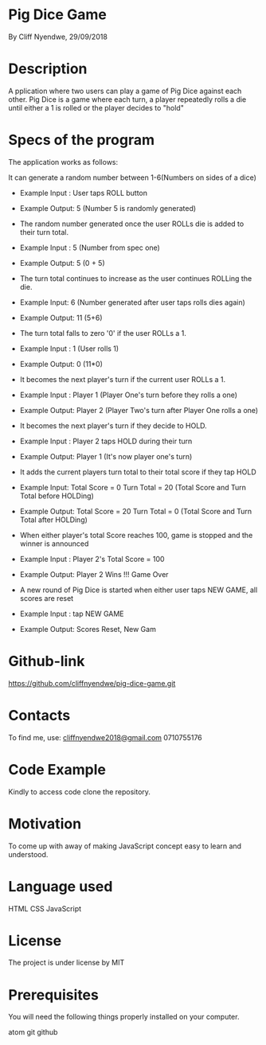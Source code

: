 # Pig Dice Game
By Cliff Nyendwe, 29/09/2018
# Description
A pplication where two users can play a game of Pig Dice against each other. Pig Dice is a game where each turn, a player repeatedly rolls a die until either a 1 is rolled or the player decides to "hold"
# Specs of the program
The application works as follows:

It can generate a random number between 1-6(Numbers on sides of a dice)

* Example Input : User taps ROLL button
* Example Output: 5 (Number 5 is randomly generated)
* The random number generated once the user ROLLs die is added to their turn total.

* Example Input : 5 (Number from spec one)
* Example Output: 5 (0 + 5)
* The turn total continues to increase as the user continues ROLLing the die.

* Example Input: 6 (Number generated after user taps rolls dies again)
* Example Output: 11 (5+6)
* The turn total falls to zero '0' if the user ROLLs a 1.

* Example Input : 1 (User rolls 1)
* Example Output: 0 (11*0)
* It becomes the next player's turn if the current user ROLLs a 1.

* Example Input : Player 1 (Player One's turn before they rolls a one)
* Example Output: Player 2 (Player Two's turn after Player One rolls a one)
* It becomes the next player's turn if they decide to HOLD.

* Example Input : Player 2 taps HOLD during their turn
* Example Output: Player 1 (It's now player one's turn)
* It adds the current players turn total to their total score if they tap HOLD

* Example Input: Total Score = 0 Turn Total = 20 (Total Score and Turn Total before HOLDing)
* Example Output: Total Score = 20 Turn Total = 0 (Total Score and Turn Total after HOLDing)
* When either player's total Score reaches 100, game is stopped and the winner is announced

* Example Input : Player 2's Total Score = 100
* Example Output: Player 2 Wins !!! Game Over
* A new round of Pig Dice is started when either user taps NEW GAME, all scores are reset

* Example Input : tap NEW GAME
* Example Output: Scores Reset, New Gam

# Github-link
https://github.com/cliffnyendwe/pig-dice-game.git

# Contacts
To find me, use: cliffnyendwe2018@gmail.com 0710755176

# Code Example
Kindly to access code clone the repository.

# Motivation
To come up with away of making JavaScript concept easy to learn and understood.

# Language used
HTML CSS JavaScript

# License
The project is under license by MIT

# Prerequisites
You will need the following things properly installed on your computer.

atom
git
github